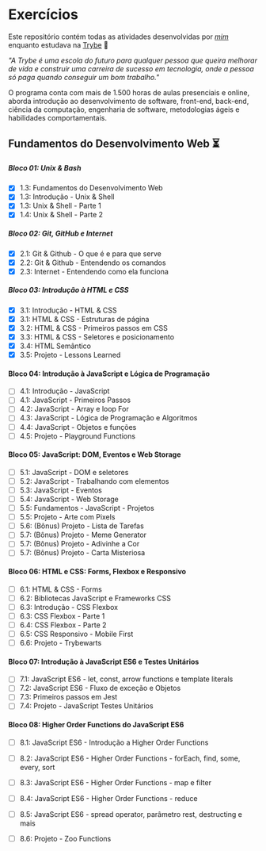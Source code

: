 # Exercícios

Este repositório contém todas as atividades desenvolvidas por _[mim](https://www.linkedin.com/in/jo%C3%A3o-renato-medeiros-3a154223a/)_ enquanto estudava na [Trybe](https://www.betrybe.com/) :rocket:

_"A Trybe é uma escola do futuro para qualquer pessoa que queira melhorar de vida e construir uma carreira de sucesso em tecnologia, onde a pessoa só paga quando conseguir um bom trabalho."_

O programa conta com mais de 1.500 horas de aulas presenciais e online, aborda introdução ao desenvolvimento de software, front-end, back-end, ciência da computação, engenharia de software, metodologias ágeis e habilidades comportamentais.

## Fundamentos do Desenvolvimento Web :hourglass_flowing_sand:

##### Bloco 01: Unix & Bash

- [x] 1.3: Fundamentos do Desenvolvimento Web
- [x] 1.3: Introdução - Unix & Shell
- [x] 1.3: Unix & Shell - Parte 1
- [x] 1.4: Unix & Shell - Parte 2

##### Bloco 02: Git, GitHub e Internet

- [x] 2.1: Git & Github - O que é e para que serve
- [x] 2.2: Git & Github - Entendendo os comandos
- [x] 2.3: Internet - Entendendo como ela funciona

##### Bloco 03: Introdução à HTML e CSS

- [x] 3.1: Introdução - HTML & CSS
- [x] 3.1: HTML & CSS - Estruturas de página
- [x] 3.2: HTML & CSS - Primeiros passos em CSS
- [x] 3.3: HTML & CSS - Seletores e posicionamento
- [x] 3.4: HTML Semântico
- [x] 3.5: Projeto - Lessons Learned

#### Bloco 04: Introdução à JavaScript e Lógica de Programação

- [ ] 4.1: Introdução - JavaScript
- [ ] 4.1: JavaScript - Primeiros Passos
- [ ] 4.2: JavaScript - Array e loop For
- [ ] 4.3: JavaScript - Lógica de Programação e Algoritmos
- [ ] 4.4: JavaScript - Objetos e funções
- [ ] 4.5: Projeto - Playground Functions

#### Bloco 05: JavaScript: DOM, Eventos e Web Storage

- [ ] 5.1: JavaScript - DOM e seletores
- [ ] 5.2: JavaScript - Trabalhando com elementos
- [ ] 5.3: JavaScript - Eventos
- [ ] 5.4: JavaScript - Web Storage
- [ ] 5.5: Fundamentos - JavaScript - Projetos
- [ ] 5.5: Projeto - Arte com Pixels
- [ ] 5.6: (Bônus) Projeto - Lista de Tarefas
- [ ] 5.7: (Bônus) Projeto - Meme Generator
- [ ] 5.7: (Bônus) Projeto - Adivinhe a Cor
- [ ] 5.7: (Bônus) Projeto - Carta Misteriosa

#### Bloco 06: HTML e CSS: Forms, Flexbox e Responsivo

- [ ] 6.1: HTML & CSS - Forms
- [ ] 6.2: Bibliotecas JavaScript e Frameworks CSS
- [ ] 6.3: Introdução - CSS Flexbox
- [ ] 6.3: CSS Flexbox - Parte 1
- [ ] 6.4: CSS Flexbox - Parte 2
- [ ] 6.5: CSS Responsivo - Mobile First
- [ ] 6.6: Projeto - Trybewarts

#### Bloco 07: Introdução à JavaScript ES6 e Testes Unitários

- [ ] 7.1: JavaScript ES6 - let, const, arrow functions e template literals
- [ ] 7.2: JavaScript ES6 - Fluxo de exceção e Objetos
- [ ] 7.3: Primeiros passos em Jest
- [ ] 7.4: Projeto - JavaScript Testes Unitários

#### Bloco 08: Higher Order Functions do JavaScript ES6

- [ ] 8.1: JavaScript ES6 - Introdução a Higher Order Functions
- [ ] 8.2: JavaScript ES6 - Higher Order Functions - forEach, find, some, every, sort
- [ ] 8.3: JavaScript ES6 - Higher Order Functions - map e filter
- [ ] 8.4: JavaScript ES6 - Higher Order Functions - reduce
- [ ] 8.5: JavaScript ES6 - spread operator, parâmetro rest, destructing e mais
- [ ] 8.6: Projeto - Zoo Functions

